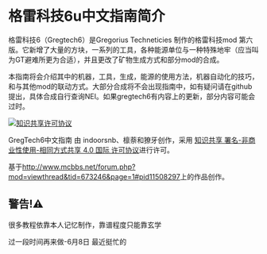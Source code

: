 # 格雷科技6u中文指南简介
格雷科技6（Gregtech6）是Gregorius Techneticies 制作的格雷科技mod 第六版。它新增了大量的方块，一系列的工具，各种能源单位与一种特殊地牢（应当叫为GT避难所更为合适），并且更改了矿物生成方式和部分mod的合成。

本指南将会介绍其中的机器，工具，生成，能源的使用方法，机器自动化的技巧，和与其他mod的联动方式。大部分合成将不会出现指南中，如有疑问请在github提出，具体合成自行查询NEI。如果gregtech6有内容上的更新，部分内容可能会过时。

<a rel="license" href="http://creativecommons.org/licenses/by-nc-sa/4.0/"><img alt="知识共享许可协议" style="border-width:0" src="https://i.creativecommons.org/l/by-nc-sa/4.0/88x31.png" /></a>

<span xmlns:dct="http://purl.org/dc/terms/" property="dct:title">GregTech6中文指南</span> 由 indoorsnb、檩萘和獠牙创作，采用 <a rel="license" href="http://creativecommons.org/licenses/by-nc-sa/4.0/">知识共享 署名-非商业性使用-相同方式共享 4.0 国际 许可协议</a>进行许可。

基于<http://www.mcbbs.net/forum.php?mod=viewthread&tid=673246&page=1#pid11508297>上的作品创作。

## 警告!⚠️

很多教程依靠本人记忆制作，靠谱程度只能靠玄学

过一段时间再来做-6月8日 最近挺忙的
